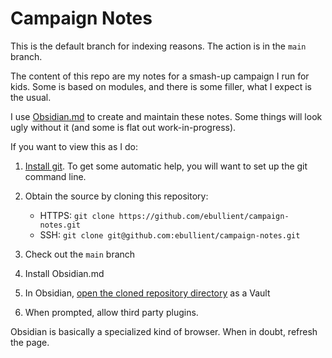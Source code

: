 # Campaign Notes

This is the default branch for indexing reasons. The action is in the `main` branch.

The content of this repo are my notes for a smash-up campaign I run for kids. Some is based on modules, and there is some filler, what I expect is the usual.

I use [Obsidian.md](https://obsidian.md/) to create and maintain these notes. Some things will look ugly without it (and some is flat out work-in-progress).

If you want to view this as I do:

1. [Install git](https://github.com/git-guides/install-git). To get some automatic help, you will want to set up the git command line. 

2. Obtain the source by cloning this repository:
    * HTTPS: `git clone https://github.com/ebullient/campaign-notes.git`
    * SSH: `git clone git@github.com:ebullient/campaign-notes.git`

3. Check out the `main` branch

4. Install Obsidian.md

5. In Obsidian, [open the cloned repository directory](https://publish.obsidian.md/help/How+to/Working+with+multiple+vaults) as a Vault

6. When prompted, allow third party plugins.

Obsidian is basically a specialized kind of browser. When in doubt, refresh the page.

